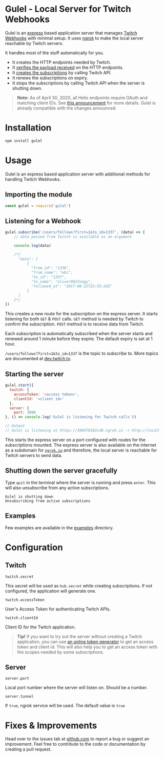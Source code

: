 # Gulel - Local Server for Twitch Webhooks
Gulel is an [express](https://expressjs.com) based application server that manages [Twitch Webhooks](https://dev.twitch.tv/docs/api/guide#webhooks) with minimal setup. It uses [ngrok](https://ngrok.com/) to make the local server reachable by Twitch servers.

It handles most of the stuff automatically for you.
- It creates the HTTP endpoints needed by Twitch.
- It [verifies the payload received](https://dev.twitch.tv/docs/api/webhooks-guide/#webhooks-guide) on the HTTP endpoints.
- It [creates the subscriptions](https://dev.twitch.tv/docs/api/webhooks-reference) by calling Twitch API.
- It renews the subscriptions on expiry.
- It stops the subscriptions by calling Twitch API when the server is shutting down.

> **Note:** As of April 30, 2020, all Helix endpoints require OAuth and matching client IDs. See [this announcement](https://discuss.dev.twitch.tv/t/requiring-oauth-for-helix-twitch-api-endpoints/23916) for more details. Gulel is already compatible with the changes announced.

# Installation
```bash
npm install gulel
```

# Usage
Gulel is an express based application server with additional methods for handling Twitch Webhooks.

## Importing the module
```javascript
const gulel = require('gulel')
```

## Listening for a Webhook
```javascript
gulel.subscribe('/users/follows?first=1&to_id=1337', (data) => { 
    // data passed from Twitch is available as an argument

    console.log(data)

    /*{
      "data": [
          {
            "from_id": "1336",
            "from_name": "ebi",
            "to_id": "1337",
            "to_name": "oliver0823nagy",
            "followed_at": "2017-08-22T22:55:24Z"
          }
      ]
    }*/
})
```

This creates a new route for the subscription on the express server. It starts listening for both `GET` & `POST` calls. `GET` method is needed by Twitch to confirm the subscription. `POST` method is to receive data from Twitch.

Each subscription is automatically subscribed when the server starts and renewed around 1 minute before they expire. The default expiry is set at 1 hour.

`/users/follows?first=1&to_id=1337` is the topic to subscribe to. More topics are documented at [dev.twitch.tv](https://dev.twitch.tv/docs/api/webhooks-reference).
 

## Starting the server
```javascript
gulel.start({
  twitch: {
    accessToken: '<access token>',
    clientId: '<client id>'
  },
  server: {
    port: 3000
}, () => console.log('Gulel is listening for Twitch calls'))

// Output
// Gulel is listening at https://39697b582cd8.ngrok.io -> http://localhost:3000
```

This starts the express server on a port configured with routes for the subscriptions mounted. The express server is also available on the internet as a subdomain for [`ngrok.io`](https://ngrok.com) and therefore, the local server is reachable for Twitch servers to send data.

## Shutting down the server gracefully
Type `quit` in the terminal where the server is running and press `enter`. This will also unsubscribe from any active subscriptions.

```
Gulel is shutting down
Unsubscribing from active subscriptions
```

## Examples
Few examples are available in the [examples](./examples) directory.

# Configuration
## Twitch
```
twitch.secret
```
This secret will be used as `hub.secret` while creating subscriptions. If not configured, the application will generate one.

```
twitch.accessToken
```
User's Access Token for authenticating Twitch APIs. 

```
twitch.clientId
```
Client ID for the Twitch application.

> **Tip!** If you want to try out the server without creating a Twitch application, you can use [an online token generator](https://twitchtokengenerator.com/) to get an access token and client id. This will also help you to get an access token with the scopes needed by some subscriptions.

## Server
```
server.port
```
Local port number where the server will listen on. Should be a number.

```
server.tunnel
```
If `true`, ngrok service will be used. The default value is `true`

# Fixes & Improvements
Head over to the issues tab at [github.com](https://github.com/abskmj/gulel/issues) to report a bug or suggest an improvement. Feel free to contribute to the code or documentation by creating a pull request.
